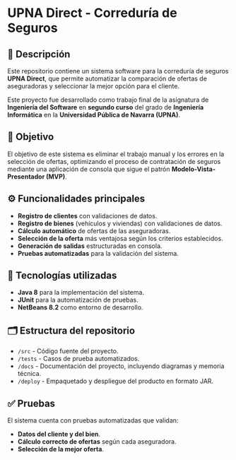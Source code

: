 # UPNA Direct - Correduría de Seguros

## 📌 Descripción
Este repositorio contiene un sistema software para la correduría de seguros **UPNA Direct**, que permite automatizar la comparación de ofertas de aseguradoras y seleccionar la mejor opción para el cliente.

Este proyecto fue desarrollado como trabajo final de la asignatura de **Ingeniería del Software** en **segundo curso** del grado de **Ingeniería Informática** en la **Universidad Pública de Navarra (UPNA)**.

## 🎯 Objetivo
El objetivo de este sistema es eliminar el trabajo manual y los errores en la selección de ofertas, optimizando el proceso de contratación de seguros mediante una aplicación de consola que sigue el patrón **Modelo-Vista-Presentador (MVP)**.

## ⚙️ Funcionalidades principales
- **Registro de clientes** con validaciones de datos.
- **Registro de bienes** (vehículos y viviendas) con validaciones de datos.
- **Cálculo automático** de ofertas de las aseguradoras.
- **Selección de la oferta** más ventajosa según los criterios establecidos.
- **Generación de salidas** estructuradas en consola.
- **Pruebas automatizadas** para la validación del sistema.

## 🚀 Tecnologías utilizadas
- **Java 8** para la implementación del sistema.
- **JUnit** para la automatización de pruebas.
- **NetBeans 8.2** como entorno de desarrollo.

## 🗂 Estructura del repositorio
- `/src` - Código fuente del proyecto.
- `/tests` - Casos de prueba automatizados.
- `/docs` - Documentación del proyecto, incluyendo diagramas y memoria técnica.
- `/deploy` - Empaquetado y despliegue del producto en formato JAR.

## ✅ Pruebas
El sistema cuenta con pruebas automatizadas que validan:
- **Datos del cliente y del bien**.
- **Cálculo correcto de ofertas** según cada aseguradora.
- **Selección de la mejor oferta**.
